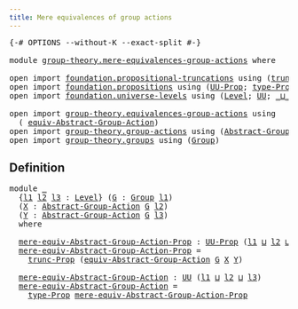 ```yaml
---
title: Mere equivalences of group actions
---
```


<pre class="Agda"><a id="60" class="Symbol">{-#</a> <a id="64" class="Keyword">OPTIONS</a> <a id="72" class="Pragma">--without-K</a> <a id="84" class="Pragma">--exact-split</a> <a id="98" class="Symbol">#-}</a>

<a id="103" class="Keyword">module</a> <a id="110" href="group-theory.mere-equivalences-group-actions.html" class="Module">group-theory.mere-equivalences-group-actions</a> <a id="155" class="Keyword">where</a>

<a id="162" class="Keyword">open</a> <a id="167" class="Keyword">import</a> <a id="174" href="foundation.propositional-truncations.html" class="Module">foundation.propositional-truncations</a> <a id="211" class="Keyword">using</a> <a id="217" class="Symbol">(</a><a id="218" href="foundation.propositional-truncations.html#2707" class="Function">trunc-Prop</a><a id="228" class="Symbol">)</a>
<a id="230" class="Keyword">open</a> <a id="235" class="Keyword">import</a> <a id="242" href="foundation.propositions.html" class="Module">foundation.propositions</a> <a id="266" class="Keyword">using</a> <a id="272" class="Symbol">(</a><a id="273" href="foundation-core.propositions.html#1393" class="Function">UU-Prop</a><a id="280" class="Symbol">;</a> <a id="282" href="foundation-core.propositions.html#1495" class="Function">type-Prop</a><a id="291" class="Symbol">)</a>
<a id="293" class="Keyword">open</a> <a id="298" class="Keyword">import</a> <a id="305" href="foundation.universe-levels.html" class="Module">foundation.universe-levels</a> <a id="332" class="Keyword">using</a> <a id="338" class="Symbol">(</a><a id="339" href="Agda.Primitive.html#597" class="Postulate">Level</a><a id="344" class="Symbol">;</a> <a id="346" href="foundation-core.universe-levels.html#235" class="Primitive">UU</a><a id="348" class="Symbol">;</a> <a id="350" href="Agda.Primitive.html#810" class="Primitive Operator">_⊔_</a><a id="353" class="Symbol">)</a>

<a id="356" class="Keyword">open</a> <a id="361" class="Keyword">import</a> <a id="368" href="group-theory.equivalences-group-actions.html" class="Module">group-theory.equivalences-group-actions</a> <a id="408" class="Keyword">using</a>
  <a id="416" class="Symbol">(</a> <a id="418" href="group-theory.equivalences-group-actions.html#2536" class="Function">equiv-Abstract-Group-Action</a><a id="445" class="Symbol">)</a>
<a id="447" class="Keyword">open</a> <a id="452" class="Keyword">import</a> <a id="459" href="group-theory.group-actions.html" class="Module">group-theory.group-actions</a> <a id="486" class="Keyword">using</a> <a id="492" class="Symbol">(</a><a id="493" href="group-theory.group-actions.html#1205" class="Function">Abstract-Group-Action</a><a id="514" class="Symbol">)</a>
<a id="516" class="Keyword">open</a> <a id="521" class="Keyword">import</a> <a id="528" href="group-theory.groups.html" class="Module">group-theory.groups</a> <a id="548" class="Keyword">using</a> <a id="554" class="Symbol">(</a><a id="555" href="group-theory.groups.html#2750" class="Function">Group</a><a id="560" class="Symbol">)</a>
</pre>
## Definition

<pre class="Agda"><a id="590" class="Keyword">module</a> <a id="597" href="group-theory.mere-equivalences-group-actions.html#597" class="Module">_</a>
  <a id="601" class="Symbol">{</a><a id="602" href="group-theory.mere-equivalences-group-actions.html#602" class="Bound">l1</a> <a id="605" href="group-theory.mere-equivalences-group-actions.html#605" class="Bound">l2</a> <a id="608" href="group-theory.mere-equivalences-group-actions.html#608" class="Bound">l3</a> <a id="611" class="Symbol">:</a> <a id="613" href="Agda.Primitive.html#597" class="Postulate">Level</a><a id="618" class="Symbol">}</a> <a id="620" class="Symbol">(</a><a id="621" href="group-theory.mere-equivalences-group-actions.html#621" class="Bound">G</a> <a id="623" class="Symbol">:</a> <a id="625" href="group-theory.groups.html#2750" class="Function">Group</a> <a id="631" href="group-theory.mere-equivalences-group-actions.html#602" class="Bound">l1</a><a id="633" class="Symbol">)</a>
  <a id="637" class="Symbol">(</a><a id="638" href="group-theory.mere-equivalences-group-actions.html#638" class="Bound">X</a> <a id="640" class="Symbol">:</a> <a id="642" href="group-theory.group-actions.html#1205" class="Function">Abstract-Group-Action</a> <a id="664" href="group-theory.mere-equivalences-group-actions.html#621" class="Bound">G</a> <a id="666" href="group-theory.mere-equivalences-group-actions.html#605" class="Bound">l2</a><a id="668" class="Symbol">)</a>
  <a id="672" class="Symbol">(</a><a id="673" href="group-theory.mere-equivalences-group-actions.html#673" class="Bound">Y</a> <a id="675" class="Symbol">:</a> <a id="677" href="group-theory.group-actions.html#1205" class="Function">Abstract-Group-Action</a> <a id="699" href="group-theory.mere-equivalences-group-actions.html#621" class="Bound">G</a> <a id="701" href="group-theory.mere-equivalences-group-actions.html#608" class="Bound">l3</a><a id="703" class="Symbol">)</a>
  <a id="707" class="Keyword">where</a>

  <a id="716" href="group-theory.mere-equivalences-group-actions.html#716" class="Function">mere-equiv-Abstract-Group-Action-Prop</a> <a id="754" class="Symbol">:</a> <a id="756" href="foundation-core.propositions.html#1393" class="Function">UU-Prop</a> <a id="764" class="Symbol">(</a><a id="765" href="group-theory.mere-equivalences-group-actions.html#602" class="Bound">l1</a> <a id="768" href="Agda.Primitive.html#810" class="Primitive Operator">⊔</a> <a id="770" href="group-theory.mere-equivalences-group-actions.html#605" class="Bound">l2</a> <a id="773" href="Agda.Primitive.html#810" class="Primitive Operator">⊔</a> <a id="775" href="group-theory.mere-equivalences-group-actions.html#608" class="Bound">l3</a><a id="777" class="Symbol">)</a>
  <a id="781" href="group-theory.mere-equivalences-group-actions.html#716" class="Function">mere-equiv-Abstract-Group-Action-Prop</a> <a id="819" class="Symbol">=</a>
    <a id="825" href="foundation.propositional-truncations.html#2707" class="Function">trunc-Prop</a> <a id="836" class="Symbol">(</a><a id="837" href="group-theory.equivalences-group-actions.html#2536" class="Function">equiv-Abstract-Group-Action</a> <a id="865" href="group-theory.mere-equivalences-group-actions.html#621" class="Bound">G</a> <a id="867" href="group-theory.mere-equivalences-group-actions.html#638" class="Bound">X</a> <a id="869" href="group-theory.mere-equivalences-group-actions.html#673" class="Bound">Y</a><a id="870" class="Symbol">)</a>

  <a id="875" href="group-theory.mere-equivalences-group-actions.html#875" class="Function">mere-equiv-Abstract-Group-Action</a> <a id="908" class="Symbol">:</a> <a id="910" href="foundation-core.universe-levels.html#235" class="Primitive">UU</a> <a id="913" class="Symbol">(</a><a id="914" href="group-theory.mere-equivalences-group-actions.html#602" class="Bound">l1</a> <a id="917" href="Agda.Primitive.html#810" class="Primitive Operator">⊔</a> <a id="919" href="group-theory.mere-equivalences-group-actions.html#605" class="Bound">l2</a> <a id="922" href="Agda.Primitive.html#810" class="Primitive Operator">⊔</a> <a id="924" href="group-theory.mere-equivalences-group-actions.html#608" class="Bound">l3</a><a id="926" class="Symbol">)</a>
  <a id="930" href="group-theory.mere-equivalences-group-actions.html#875" class="Function">mere-equiv-Abstract-Group-Action</a> <a id="963" class="Symbol">=</a>
    <a id="969" href="foundation-core.propositions.html#1495" class="Function">type-Prop</a> <a id="979" href="group-theory.mere-equivalences-group-actions.html#716" class="Function">mere-equiv-Abstract-Group-Action-Prop</a>
</pre>